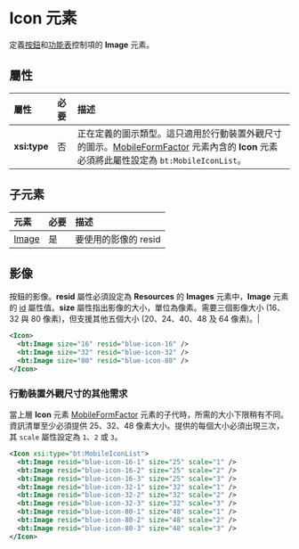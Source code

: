 # <a name="icon-element"></a>Icon 元素
定義[按鈕](./control.md#button-control)和[功能表](./control.md#menu-dropdown-button-controls)控制項的 **Image** 元素。

## <a name="attributes"></a>屬性

|  屬性  |  必要  |  描述  |
|:-----|:-----|:-----|
|  **xsi:type**  |  否  | 正在定義的圖示類型。這只適用於行動裝置外觀尺寸的圖示。[MobileFormFactor](./mobileformfactor.md) 元素內含的 **Icon** 元素必須將此屬性設定為 `bt:MobileIconList`。 |

## <a name="child-elements"></a>子元素
|  元素 |  必要  |  描述  |
|:-----|:-----|:-----|
|  [Image](#image)        | 是 |   要使用的影像的 resid         |

## <a name="image"></a>影像
按鈕的影像。**resid** 屬性必須設定為 **Resources** 的 **Images** 元素中，**Image** 元素的 [id](./resources.md) 屬性值。**size** 屬性指出影像的大小，單位為像素。需要三個影像大小 (16、32 與 80 像素)，但支援其他五個大小 (20、24、40、48 及 64 像素)。|

```xml
<Icon>
  <bt:Image size="16" resid="blue-icon-16" />
  <bt:Image size="32" resid="blue-icon-32" />
  <bt:Image size="80" resid="blue-icon-80" />
</Icon>
```

### <a name="additional-requirements-for-mobile-form-factors"></a>行動裝置外觀尺寸的其他需求

當上層 **Icon** 元素 [MobileFormFactor](./mobileformfactor.md) 元素的子代時，所需的大小下限稍有不同。資訊清單至少必須提供 25、32、48 像素大小。提供的每個大小必須出現三次，其 `scale` 屬性設定為 `1`、`2` 或 `3`。

```xml
<Icon xsi:type="bt:MobileIconList">
  <bt:Image resid="blue-icon-16-1" size="25" scale="1" />
  <bt:Image resid="blue-icon-16-2" size="25" scale="2" />
  <bt:Image resid="blue-icon-16-3" size="25" scale="3" />
  <bt:Image resid="blue-icon-32-1" size="32" scale="1" />
  <bt:Image resid="blue-icon-32-2" size="32" scale="2" />
  <bt:Image resid="blue-icon-32-3" size="32" scale="3" />
  <bt:Image resid="blue-icon-80-1" size="48" scale="1" />
  <bt:Image resid="blue-icon-80-2" size="48" scale="2" />
  <bt:Image resid="blue-icon-80-3" size="48" scale="3" />
</Icon>
```